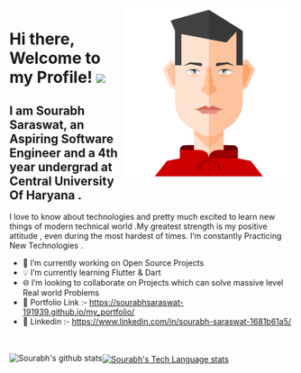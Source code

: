 <img src="https://github.com/SourabhSaraswat-191939/SourabhSaraswat-191939/blob/26343b0bbdc526a4e6a3844733ebebeade9f1c1e/sourabh_avatar.png" align="right" width="300">

# Hi there, Welcome to my Profile!  <img src="https://raw.githubusercontent.com/MartinHeinz/MartinHeinz/master/wave.gif" width="30px"/>

<!--
**SourabhSaraswat-191939/SourabhSaraswat-191939** is a ✨ _special_ ✨ repository because its `README.md` (this file) appears on your GitHub profile.

Here are some ideas to get you started:
-->

## I am Sourabh Saraswat, an Aspiring Software Engineer and a 4th year undergrad at Central University Of Haryana . 
I love to know about technologies and pretty much excited to learn new things of modern technical world .My greatest strength is my positive attitude , even during the most hardest of times.
I’m constantly Practicing New Technologies .

- 🔭 I’m currently working on Open Source Projects
- 💡 I’m currently learning Flutter & Dart
- 🌐 I’m looking to collaborate on Projects which can solve massive level Real world Problems
- 🔗 Portfolio Link :- https://sourabhsaraswat-191939.github.io/my_portfolio/
- 📱 Linkedin :- https://www.linkedin.com/in/sourabh-saraswat-1681b61a5/

<!-- - 🤔 I’m looking for help with 
- 💬 Ask me about ... -->

<br><br>
<a href="https://github.com/SourabhSaraswat-191939/SourabhSaraswat-191939">
  <img align="left" src="https://github-readme-stats.anuraghazra1.vercel.app/api?username=SourabhSaraswat-191939&show_icons=true&include_all_commits=true&theme=material-palenight" alt="Sourabh's github stats" />
</a>
<a href="https://github.com/SourabhSaraswat-191939/SourabhSaraswat-191939">
  <img align="center" src="https://github-readme-stats.anuraghazra1.vercel.app/api/top-langs/?username=SourabhSaraswat-191939&layout=compact&theme=material-palenight" alt="Sourabh's Tech Language stats" />
</a>

